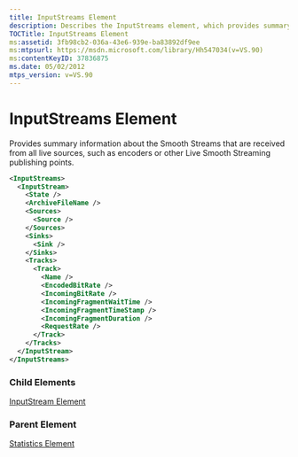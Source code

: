 ```yaml
---
title: InputStreams Element
description: Describes the InputStreams element, which provides summary information about live Smooth Streams, and details its child elements and parent elements.
TOCTitle: InputStreams Element
ms:assetid: 3fb98cb2-036a-43e6-939e-ba83892df9ee
ms:mtpsurl: https://msdn.microsoft.com/library/Hh547034(v=VS.90)
ms:contentKeyID: 37836875
ms.date: 05/02/2012
mtps_version: v=VS.90
---
```


# InputStreams Element

Provides summary information about the Smooth Streams that are received from all live sources, such as encoders or other Live Smooth Streaming publishing points.

```xml
<InputStreams>
  <InputStream>
    <State />
    <ArchiveFileName />
    <Sources>
      <Source />
    </Sources>
    <Sinks>
      <Sink />
    </Sinks>
    <Tracks>
      <Track>
        <Name />
        <EncodedBitRate />
        <IncomingBitRate />
        <IncomingFragmentWaitTime />
        <IncomingFragmentTimeStamp />
        <IncomingFragmentDuration />
        <RequestRate />
      </Track>
    </Tracks>
  </InputStream>
</InputStreams>
```

### Child Elements

[InputStream Element](inputstream-element.md)

### Parent Element

[Statistics Element](statistics-element.md)
